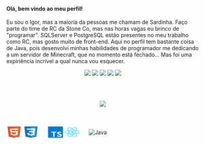 #### Olá, bem vindo ao meu perfil! 

Eu sou o Igor, mas a maioria da pessoas me chamam de Sardinha. Faço parte do time de RC da Stone Co, mas nas horas vagas eu brinco de "programar". SQLServer e PostgreSQL estão presentes no meu trabalho como RC, mas gosto muito de front-end. Aqui no perfil tem bastante coisa de Java, pois desenvolvi minhas habilidades de programador me dedicando a um servidor de Minecraft, que no momento está fechado... Mas foi uma expiriência incrível a qual nunca vou esquecer.

<p align="center">
<a href="https://instagram.com/igor.sardinha"><img src="https://img.shields.io/badge/Instagram-E4405F?style=for-the-badge&logo=instagram&logoColor=white"></a>
<a href="https://linkedin.com/in/igorsardinha"><img src="https://img.shields.io/badge/LinkedIn-0077B5?style=for-the-badge&logo=linkedin&logoColor=white"></a>
<a href="https://discordapp.com/users/327552725212725248"><img src="https://img.shields.io/badge/Discord-7289DA?style=for-the-badge&logo=discord&logoColor=white"></a>
<a href="mailto:igor.sardinha@outlook.com"><img src="https://img.shields.io/badge/Microsoft_Outlook-0078D4?style=for-the-badge&logo=microsoft-outlook&logoColor=white"></a>
<a href="https://open.spotify.com/user/12184304695?si=1fe639b877564dd5"><img src="https://img.shields.io/badge/Spotify-1ED760?&style=for-the-badge&logo=spotify&logoColor=white"></a>
</p>

<br>
<br>

<p align="center">
<img src="https://github-readme-stats.vercel.app/api?username=igorsardinha&show_icons=true&theme=github_dark"/>
</p>
 
<br>
<div style="display: inline_block"><br>
<img align="center" alt="HTML" height="30" width="40" src="https://raw.githubusercontent.com/devicons/devicon/master/icons/html5/html5-original.svg">
<img align="center" alt="CSS" height="30" width="40" src="https://raw.githubusercontent.com/devicons/devicon/master/icons/css3/css3-original.svg">
&nbsp;&nbsp;&nbsp;&nbsp;
<img align="center" alt="Ts" height="30" width="40" src="https://raw.githubusercontent.com/devicons/devicon/master/icons/typescript/typescript-plain.svg">
<img align="center" alt="React" height="30" width="40" src="https://raw.githubusercontent.com/devicons/devicon/master/icons/react/react-original.svg">
&nbsp;&nbsp;&nbsp;&nbsp;
<img align="center" alt="Java" height="30" width="40" src="https://cdn.jsdelivr.net/gh/devicons/devicon/icons/java/java-original-wordmark.svg" />

 </div>




 

 
 
                                                                                                         

